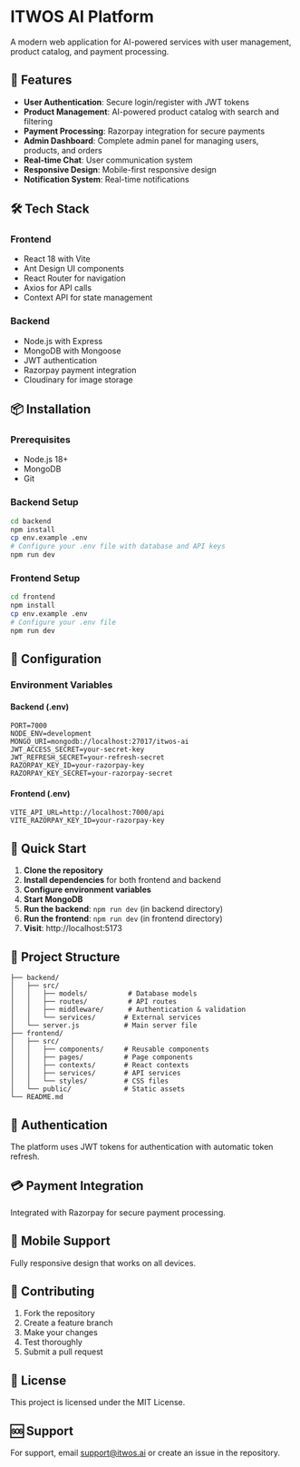# ITWOS AI Platform

A modern web application for AI-powered services with user management, product catalog, and payment processing.

## 🚀 Features

- **User Authentication**: Secure login/register with JWT tokens
- **Product Management**: AI-powered product catalog with search and filtering
- **Payment Processing**: Razorpay integration for secure payments
- **Admin Dashboard**: Complete admin panel for managing users, products, and orders
- **Real-time Chat**: User communication system
- **Responsive Design**: Mobile-first responsive design
- **Notification System**: Real-time notifications

## 🛠️ Tech Stack

### Frontend
- React 18 with Vite
- Ant Design UI components
- React Router for navigation
- Axios for API calls
- Context API for state management

### Backend
- Node.js with Express
- MongoDB with Mongoose
- JWT authentication
- Razorpay payment integration
- Cloudinary for image storage

## 📦 Installation

### Prerequisites
- Node.js 18+
- MongoDB
- Git

### Backend Setup
```bash
cd backend
npm install
cp env.example .env
# Configure your .env file with database and API keys
npm run dev
```

### Frontend Setup
```bash
cd frontend
npm install
cp env.example .env
# Configure your .env file
npm run dev
```

## 🔧 Configuration

### Environment Variables

#### Backend (.env)
```env
PORT=7000
NODE_ENV=development
MONGO_URI=mongodb://localhost:27017/itwos-ai
JWT_ACCESS_SECRET=your-secret-key
JWT_REFRESH_SECRET=your-refresh-secret
RAZORPAY_KEY_ID=your-razorpay-key
RAZORPAY_KEY_SECRET=your-razorpay-secret
```

#### Frontend (.env)
```env
VITE_API_URL=http://localhost:7000/api
VITE_RAZORPAY_KEY_ID=your-razorpay-key
```

## 🚀 Quick Start

1. **Clone the repository**
2. **Install dependencies** for both frontend and backend
3. **Configure environment variables**
4. **Start MongoDB**
5. **Run the backend**: `npm run dev` (in backend directory)
6. **Run the frontend**: `npm run dev` (in frontend directory)
7. **Visit**: http://localhost:5173

## 📁 Project Structure

```
├── backend/
│   ├── src/
│   │   ├── models/          # Database models
│   │   ├── routes/          # API routes
│   │   ├── middleware/      # Authentication & validation
│   │   └── services/       # External services
│   └── server.js           # Main server file
├── frontend/
│   ├── src/
│   │   ├── components/     # Reusable components
│   │   ├── pages/          # Page components
│   │   ├── contexts/       # React contexts
│   │   ├── services/       # API services
│   │   └── styles/         # CSS files
│   └── public/             # Static assets
└── README.md
```

## 🔐 Authentication

The platform uses JWT tokens for authentication with automatic token refresh.

## 💳 Payment Integration

Integrated with Razorpay for secure payment processing.

## 📱 Mobile Support

Fully responsive design that works on all devices.

## 🤝 Contributing

1. Fork the repository
2. Create a feature branch
3. Make your changes
4. Test thoroughly
5. Submit a pull request

## 📄 License

This project is licensed under the MIT License.

## 🆘 Support

For support, email support@itwos.ai or create an issue in the repository.